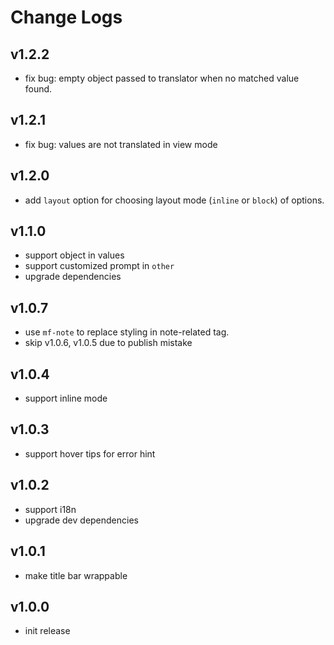 # Change Logs

## v1.2.2

 - fix bug: empty object passed to translator when no matched value found.


## v1.2.1

 - fix bug: values are not translated in view mode


## v1.2.0

 - add `layout` option for choosing layout mode (`inline` or `block`) of options.


## v1.1.0

 - support object in values
 - support customized prompt in `other`
 - upgrade dependencies


## v1.0.7

 - use `mf-note` to replace styling in note-related tag.
 - skip v1.0.6, v1.0.5 due to publish mistake


## v1.0.4

 - support inline mode


## v1.0.3

 - support hover tips for error hint


## v1.0.2

 - support i18n 
 - upgrade dev dependencies


## v1.0.1

 - make title bar wrappable


## v1.0.0

 - init release

